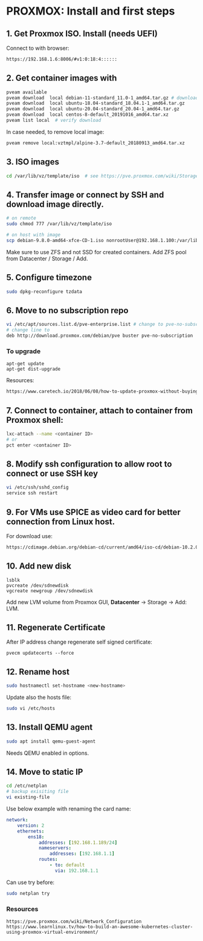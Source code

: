 # PROXMOX: Install and first steps
## 1. Get Proxmox ISO. Install (needs UEFI)
Connect to with browser:
```html
https://192.168.1.6:8006/#v1:0:18:4::::::
```
## 2. Get container images with
```bash
pveam available
pveam download  local debian-11-standard_11.0-1_amd64.tar.gz # download container
pveam download  local ubuntu-18.04-standard_18.04.1-1_amd64.tar.gz
pveam download  local ubuntu-20.04-standard_20.04-1_amd64.tar.gz
pveam download  local centos-8-default_20191016_amd64.tar.xz
pveam list local  # verify download
```
In case needed, to remove local image:
```bash
pveam remove local:vztmpl/alpine-3.7-default_20180913_amd64.tar.xz  
```
## 3. ISO images 
```bash
cd /var/lib/vz/template/iso  # see https://pve.proxmox.com/wiki/Storage:_Directory
```
## 4. Transfer image or connect by SSH and download image directly.
```bash
# on remote
sudo chmod 777 /var/lib/vz/template/iso
```
```bash
# on host with image
scp debian-9.8.0-amd64-xfce-CD-1.iso nonrootUser@192.168.1.100:/var/lib/vz/template/iso
```
Make sure to use ZFS and not SSD for created containers.
Add ZFS pool from Datacenter / Storage / Add.
## 5. Configure timezone
```bash
sudo dpkg-reconfigure tzdata
```
## 6. Move to no subscription repo
```bash
vi /etc/apt/sources.list.d/pve-enterprise.list # change to pve-no-subscription
# change line to
deb http://download.proxmox.com/debian/pve buster pve-no-subscription
```
### To upgrade
```
apt-get update
apt-get dist-upgrade
```
Resources:
```html
https://www.caretech.io/2018/06/08/how-to-update-proxmox-without-buying-a-subscription/
```
## 7. Connect to container, attach to container from Proxmox shell:
```bash
lxc-attach --name <container ID>
# or
pct enter <container ID>
```
## 8. Modify ssh configuration to allow root to connect or use SSH key
```bash
vi /etc/ssh/sshd_config
service ssh restart
```
## 9. For VMs use SPICE as video card for better connection from Linux host. <br />
For download use:
```html
https://cdimage.debian.org/debian-cd/current/amd64/iso-cd/debian-10.2.0-amd64-netinst.iso
```
## 10. Add new disk
```
lsblk
pvcreate /dev/sdnewdisk
vgcreate newgroup /dev/sdnewdisk
```
Add new LVM volume from Proxmox GUI, **Datacenter** -> Storage -> Add: LVM.

## 11. Regenerate Certificate
After IP address change regenerate self signed certificate:
```
pvecm updatecerts --force
```
## 12. Rename host
```sh
sudo hostnamectl set-hostname <new-hostname>
```
Update also the hosts file:
```sh
sudo vi /etc/hosts
```
## 13. Install QEMU agent
```sh
sudo apt install qemu-guest-agent
```
Needs QEMU enabled in options.
## 14. Move to static IP
```sh
cd /etc/netplan
# backup exisiting file
vi existing-file
```
Use below example with renaming the card name:
```yaml
network:
    version: 2
    ethernets:
        ens18:
            addresses: [192.168.1.189/24]
            nameservers:
                addresses: [192.168.1.1]
            routes:
                - to: default
                  via: 192.168.1.1
```
Can use try before:
```sh
sudo netplan try
```
### Resources
```
https://pve.proxmox.com/wiki/Network_Configuration
https://www.learnlinux.tv/how-to-build-an-awesome-kubernetes-cluster-using-proxmox-virtual-environment/
```
